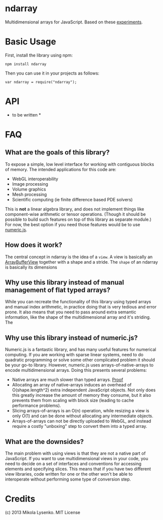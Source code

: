ndarray
=======
Multidimensional arrays for JavaScript.  Based on these [experiments](https://github.com/mikolalysenko/ndarray-experiments).


Basic Usage
===========
First, install the library using npm:

    npm install ndarray

Then you can use it in your projects as follows:

    var ndarray = require("ndarray");
    

API
===
* to be written *

FAQ
===

## What are the goals of this library?

To expose a simple, low level interface for working with contiguous blocks of memory.  The intended applications for this code are:

* WebGL interoperability
* Image processing
* Volume graphics
* Mesh processing
* Scientific computing (ie finite difference based PDE solvers)

This is **not** a linear algebra library, and does not implement things like component-wise arithmetic or tensor operations.  (Though it should be possible to build such features on top of this library as separate module.)  For now, the best option if you need those features would be to use [numeric.js](http://www.numericjs.com/).

## How does it work?

The central concept in ndarray is the idea of a `view`.  A view is basically an [ArrayBufferView](https://developer.mozilla.org/en-US/docs/JavaScript/Typed_arrays/ArrayBufferView) together with a shape and a stride.  The `shape` of an ndarray is basically its dimensions


## Why use this library instead of manual management of flat typed arrays?

While you can recreate the functionality of this library using typed arrays and manual index arithmetic, in practice doing that is very tedious and error prone.  It also means that you need to pass around extra semantic information, like the shape of the multidimensional array and it's striding.  The

## Why use this library instead of numeric.js?

Numeric.js is a fantastic library, and has many useful features for numerical computing.  If you are working with sparse linear systems, need to do quadratic programming or solve some other complicated problem it should be your go-to library.  However, numeric.js uses arrays-of-native-arrays to encode multidimensional arrays.  Doing this presents several problems:

* Native arrays are much slower than typed arrays. [Proof](https://github.com/mikolalysenko/ndarray-experiments)
* Allocating an array of native-arrays induces an overhead of O(shape.length^2) extra independent JavaScript objects.  Not only does this greatly increase the amount of memory they consume, but it also prevents them from scaling with block size (leading to cache performance problems).
* Slicing arrays-of-arrays is an O(n) operation, while resizing a view is only O(1) and can be done without allocating any intermediate objects.
* Arrays-of-arrays can not be directly uploaded to WebGL, and instead require a costly "unboxing" step to convert them into a typed array.

## What are the downsides?

The main problem with using views is that they are not a native part of JavaScript.  If you want to use multidimensional views in your code, you need to decide on a set of interfaces and conventions for accessing elements and specifying slices.  This means that if you have two different view libraries, code written for one or the other won't be able to interoperate without performing some type of conversion step.

Credits
=======
(c) 2013 Mikola Lysenko. MIT License